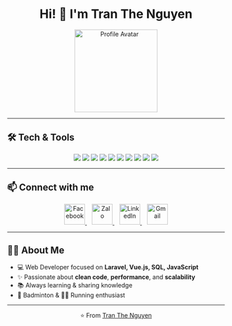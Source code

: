 <!-- Profile README for Tran The Nguyen -->

<h1 align="center">Hi! 👋 I'm Tran The Nguyen</h1>

<p align="center">
  <img width="192" height="192" alt="Profile Avatar" src="https://github.com/user-attachments/assets/5e736d5d-2959-421f-b249-09aae93fdf51" />
</p>

---

## 🛠️ Tech & Tools

<p align="center">
  <img src="https://img.shields.io/badge/JavaScript-F7DF1E?style=for-the-badge&logo=javascript&logoColor=000"/>
  <img src="https://img.shields.io/badge/Vue.js-35495E?style=for-the-badge&logo=vuedotjs&logoColor=4FC08D"/>
  <img src="https://img.shields.io/badge/PHP-777BB4?style=for-the-badge&logo=php&logoColor=fff"/>
  <img src="https://img.shields.io/badge/Laravel-FF2D20?style=for-the-badge&logo=laravel&logoColor=fff"/>
  <img src="https://img.shields.io/badge/HTML5-E34F26?style=for-the-badge&logo=html5&logoColor=fff"/>
  <img src="https://img.shields.io/badge/CSS3-1572B6?style=for-the-badge&logo=css3&logoColor=fff"/>
  <img src="https://img.shields.io/badge/Sass-CC6699?style=for-the-badge&logo=sass&logoColor=fff"/>
  <img src="https://img.shields.io/badge/Bootstrap-7952B3?style=for-the-badge&logo=bootstrap&logoColor=fff"/>
  <img src="https://img.shields.io/badge/Git-F05032?style=for-the-badge&logo=git&logoColor=fff"/>
  <img src="https://img.shields.io/badge/VS%20Code-007ACC?style=for-the-badge&logo=visualstudiocode&logoColor=fff"/>
</p>

---

## 📫 Connect with me  

<p align="center">
  <a href="https://www.facebook.com/thenguyennn">
    <img alt="Facebook" width="48px" src="https://cdn-icons-png.flaticon.com/512/733/733547.png"/>
  </a>
  &nbsp;&nbsp;
  <a href="https://zalo.me/">
    <img alt="Zalo" width="48px" src="https://upload.wikimedia.org/wikipedia/commons/9/91/Icon_of_Zalo.svg"/>
  </a>
  &nbsp;&nbsp;
  <a href="https://www.linkedin.com/in/thenguyennn/">
    <img alt="LinkedIn" width="48px" src="https://cdn-icons-png.flaticon.com/512/174/174857.png"/>
  </a>
  &nbsp;&nbsp;
  <a href="mailto:t.thenguyen27@gmail.com">
    <img alt="Gmail" width="48px" src="https://cdn-icons-png.flaticon.com/512/732/732200.png"/>
  </a>
</p>

---

## 👨‍💻 About Me

- 💻 Web Developer focused on **Laravel, Vue.js, SQL, JavaScript**  
- ✨ Passionate about **clean code**, **performance**, and **scalability**  
- 📚 Always learning & sharing knowledge  
- 🏸 Badminton & 🏃‍♂️ Running enthusiast  

---

<p align="center">⭐️ From <a href="https://github.com/thenguyen27">Tran The Nguyen</a></p>
